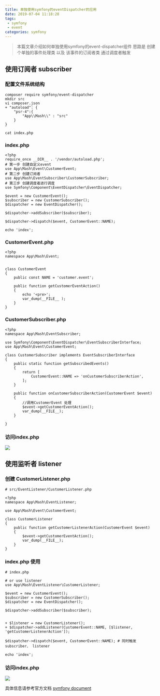 ```yaml
---
title: 单独使用symfony的eventDispatcher的应用
date: 2019-07-04 11:18:28
tags: 
 - symfony
 - event
categories: symfony
---
```

> 本篇文章介绍如何单独使用symfony的event-dispatcher组件
思路是 创建个单独的事件处理类 以及 该事件的订阅者类 通过调度者触发
## 使用订阅者 subscriber
### 配置文件系统结构
```
composer require symfony/event-dispatcher
mkdir src
vi composer.json
+ "autoload": {
    "psr-4":{
        "App\\Mash\\" : "src"
    }
}

cat index.php
```
### index.php
```
<?php 
require_once __DIR__ . '/vendor/autoload.php';
# 第一步 创建自定义event
use App\Mash\Event\CustomerEvent;
# 第二步 创建订阅者
use App\Mash\EventSubscriber\CustomerSubscriber;
# 第三步 创建调度者进行调度
use Symfony\Component\EventDispatcher\EventDispatcher;

$event = new CustomerEvent();
$subscriber = new CustomerSubscriber();
$dispatcher = new EventDispatcher();

$dispatcher->addSubscriber($subscriber);

$dispatcher->dispatch($event, CustomerEvent::NAME);

echo 'index';
```
### CustomerEvent.php
```
<?php
namespace App\Mash\Event;


class CustomerEvent
{
    public const NAME = 'customer.event';

    public function getCustomerEventAction()
    {
        echo '<pre>';
        var_dump(__FILE__ );
    }
}
```
### CustomerSubscriber.php
```
<?php
namespace App\Mash\EventSubscriber;

use Symfony\Component\EventDispatcher\EventSubscriberInterface;
use App\Mash\Event\CustomerEvent;

class CustomerSubscriber implements EventSubscriberInterface
{
    public static function getSubscribedEvents()
    {
        return [
            CustomerEvent::NAME => 'onCustomerSubscriberAction',
        ];
    }

    public function onCustomerSubscriberAction(CustomerEvent $event)
    {
        //调用CustomerEvent 处理
        $event->getCustomerEventAction();
        var_dump(__FILE__);
    }

}
```
### 访问index.php
![](show.png)

## 使用监听者 listener
### 创建 CustomerListener.php
```
# src/EventListener/CustomerListener.php

<?php
namespace App\Mash\EventListener;

use App\Mash\Event\CustomerEvent;

class CustomerListener
{
    public function getCustomerListenerAction(CustomerEvent $event)
    {
        $event->getCustomerEventAction();
        var_dump(__FILE__);
    }
}
```
### index.php 使用
```
# index.php

# or use listener
use App\Mash\EventListener\CustomerListener;

$event = new CustomerEvent();
$subscriber = new CustomerSubscriber();
$dispatcher = new EventDispatcher();

$dispatcher->addSubscriber($subscriber);


+ $listener = new CustomerListener();
+ $dispatcher->addListener(CustomerEvent::NAME, [$listener, 'getCustomerListenerAction']);

$dispatcher->dispatch($event, CustomerEvent::NAME); # 同时触发subscriber、 listener

echo 'index';
```
### 访问index.php
![](show1.png)


具体信息请参考官方文档 [symfony document](https://symfony.com/doc/current/components/event_dispatcher.html)
